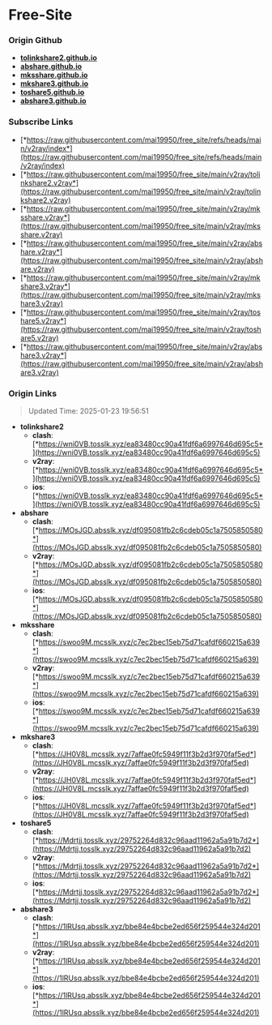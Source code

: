 # Free-Site

### Origin Github

- [**tolinkshare2.github.io**](https://github.com/tolinkshare2/tolinkshare2.github.io)
- [**abshare.github.io**](https://github.com/abshare/abshare.github.io)
- [**mksshare.github.io**](https://github.com/mksshare/mksshare.github.io)
- [**mkshare3.github.io**](https://github.com/mkshare3/mkshare3.github.io)
- [**toshare5.github.io**](https://github.com/toshare5/toshare5.github.io)
- [**abshare3.github.io**](https://github.com/abshare3/abshare3.github.io)

### Subscribe Links

- [*https://raw.githubusercontent.com/mai19950/free_site/refs/heads/main/v2ray/index*](https://raw.githubusercontent.com/mai19950/free_site/refs/heads/main/v2ray/index)
- [*https://raw.githubusercontent.com/mai19950/free_site/main/v2ray/tolinkshare2.v2ray*](https://raw.githubusercontent.com/mai19950/free_site/main/v2ray/tolinkshare2.v2ray)
- [*https://raw.githubusercontent.com/mai19950/free_site/main/v2ray/mksshare.v2ray*](https://raw.githubusercontent.com/mai19950/free_site/main/v2ray/mksshare.v2ray)
- [*https://raw.githubusercontent.com/mai19950/free_site/main/v2ray/abshare.v2ray*](https://raw.githubusercontent.com/mai19950/free_site/main/v2ray/abshare.v2ray)
- [*https://raw.githubusercontent.com/mai19950/free_site/main/v2ray/mkshare3.v2ray*](https://raw.githubusercontent.com/mai19950/free_site/main/v2ray/mkshare3.v2ray)
- [*https://raw.githubusercontent.com/mai19950/free_site/main/v2ray/toshare5.v2ray*](https://raw.githubusercontent.com/mai19950/free_site/main/v2ray/toshare5.v2ray)
- [*https://raw.githubusercontent.com/mai19950/free_site/main/v2ray/abshare3.v2ray*](https://raw.githubusercontent.com/mai19950/free_site/main/v2ray/abshare3.v2ray)

### Origin Links

> Updated Time: 2025-01-23 19:56:51

- **tolinkshare2**
  - **clash**: [*https://wni0VB.tosslk.xyz/ea83480cc90a41fdf6a6997646d695c5*](https://wni0VB.tosslk.xyz/ea83480cc90a41fdf6a6997646d695c5)
  - **v2ray**: [*https://wni0VB.tosslk.xyz/ea83480cc90a41fdf6a6997646d695c5*](https://wni0VB.tosslk.xyz/ea83480cc90a41fdf6a6997646d695c5)
  - **ios**: [*https://wni0VB.tosslk.xyz/ea83480cc90a41fdf6a6997646d695c5*](https://wni0VB.tosslk.xyz/ea83480cc90a41fdf6a6997646d695c5)
- **abshare**
  - **clash**: [*https://MOsJGD.absslk.xyz/df095081fb2c6cdeb05c1a7505850580*](https://MOsJGD.absslk.xyz/df095081fb2c6cdeb05c1a7505850580)
  - **v2ray**: [*https://MOsJGD.absslk.xyz/df095081fb2c6cdeb05c1a7505850580*](https://MOsJGD.absslk.xyz/df095081fb2c6cdeb05c1a7505850580)
  - **ios**: [*https://MOsJGD.absslk.xyz/df095081fb2c6cdeb05c1a7505850580*](https://MOsJGD.absslk.xyz/df095081fb2c6cdeb05c1a7505850580)
- **mksshare**
  - **clash**: [*https://swoo9M.mcsslk.xyz/c7ec2bec15eb75d71cafdf660215a639*](https://swoo9M.mcsslk.xyz/c7ec2bec15eb75d71cafdf660215a639)
  - **v2ray**: [*https://swoo9M.mcsslk.xyz/c7ec2bec15eb75d71cafdf660215a639*](https://swoo9M.mcsslk.xyz/c7ec2bec15eb75d71cafdf660215a639)
  - **ios**: [*https://swoo9M.mcsslk.xyz/c7ec2bec15eb75d71cafdf660215a639*](https://swoo9M.mcsslk.xyz/c7ec2bec15eb75d71cafdf660215a639)
- **mkshare3**
  - **clash**: [*https://JH0V8L.mcsslk.xyz/7affae0fc5949f11f3b2d3f970faf5ed*](https://JH0V8L.mcsslk.xyz/7affae0fc5949f11f3b2d3f970faf5ed)
  - **v2ray**: [*https://JH0V8L.mcsslk.xyz/7affae0fc5949f11f3b2d3f970faf5ed*](https://JH0V8L.mcsslk.xyz/7affae0fc5949f11f3b2d3f970faf5ed)
  - **ios**: [*https://JH0V8L.mcsslk.xyz/7affae0fc5949f11f3b2d3f970faf5ed*](https://JH0V8L.mcsslk.xyz/7affae0fc5949f11f3b2d3f970faf5ed)
- **toshare5**
  - **clash**: [*https://Mdrtjj.tosslk.xyz/29752264d832c96aad11962a5a91b7d2*](https://Mdrtjj.tosslk.xyz/29752264d832c96aad11962a5a91b7d2)
  - **v2ray**: [*https://Mdrtjj.tosslk.xyz/29752264d832c96aad11962a5a91b7d2*](https://Mdrtjj.tosslk.xyz/29752264d832c96aad11962a5a91b7d2)
  - **ios**: [*https://Mdrtjj.tosslk.xyz/29752264d832c96aad11962a5a91b7d2*](https://Mdrtjj.tosslk.xyz/29752264d832c96aad11962a5a91b7d2)
- **abshare3**
  - **clash**: [*https://1lRUsq.absslk.xyz/bbe84e4bcbe2ed656f259544e324d201*](https://1lRUsq.absslk.xyz/bbe84e4bcbe2ed656f259544e324d201)
  - **v2ray**: [*https://1lRUsq.absslk.xyz/bbe84e4bcbe2ed656f259544e324d201*](https://1lRUsq.absslk.xyz/bbe84e4bcbe2ed656f259544e324d201)
  - **ios**: [*https://1lRUsq.absslk.xyz/bbe84e4bcbe2ed656f259544e324d201*](https://1lRUsq.absslk.xyz/bbe84e4bcbe2ed656f259544e324d201)
